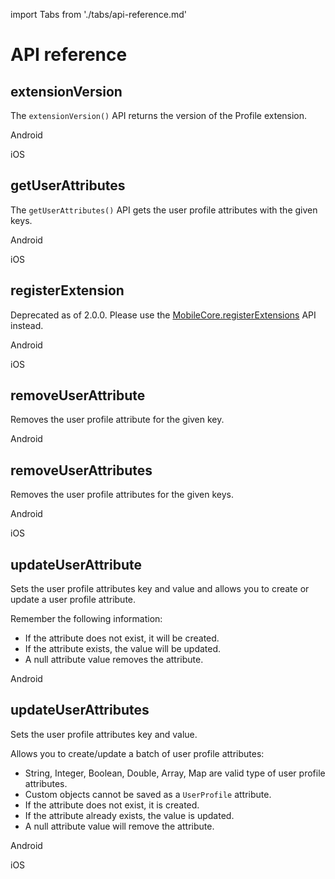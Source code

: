 import Tabs from './tabs/api-reference.md'

# API reference

## extensionVersion

The `extensionVersion()` API returns the version of the Profile extension.

<TabsBlock orientation="horizontal" slots="heading, content" repeat="2"/>

Android

<Tabs query="platform=android&api=extension-version"/>

iOS

<Tabs query="platform=ios&api=extension-version"/>

<!--- React Native

<Tabs query="platform=react-native&api=extension-version"/> --->

## getUserAttributes

The `getUserAttributes()` API gets the user profile attributes with the given keys.

<TabsBlock orientation="horizontal" slots="heading, content" repeat="2"/>

Android

<Tabs query="platform=android&api=get-user-attributes"/>

iOS

<Tabs query="platform=ios&api=get-user-attributes"/>

## registerExtension

<InlineAlert variant="warning" slots="text"/>

Deprecated as of 2.0.0. Please use the [MobileCore.registerExtensions](../mobile-core/api-reference.md#registerextensions) API instead.

<TabsBlock orientation="horizontal" slots="heading, content" repeat="2"/>

Android

<Tabs query="platform=android&api=register-extension"/>

iOS

<Tabs query="platform=ios&api=register-extension"/>

## removeUserAttribute

Removes the user profile attribute for the given key.

<TabsBlock orientation="horizontal" slots="heading, content" repeat="1"/>

Android

<Tabs query="platform=android&api=remove-user-attribute"/>

## removeUserAttributes

Removes the user profile attributes for the given keys.

<TabsBlock orientation="horizontal" slots="heading, content" repeat="2"/>

Android

<Tabs query="platform=android&api=remove-user-attributes"/>

iOS

<Tabs query="platform=android&api=remove-user-attributes"/>

## updateUserAttribute

Sets the user profile attributes key and value and allows you to create or update a user profile attribute.

Remember the following information:

* If the attribute does not exist, it will be created.
* If the attribute exists, the value will be updated.
* A null attribute value removes the attribute.

<TabsBlock orientation="horizontal" slots="heading, content" repeat="1"/>

Android

<Tabs query="platform=android&api=update-user-attribute"/>

## updateUserAttributes

Sets the user profile attributes key and value.

Allows you to create/update a batch of user profile attributes:

* String, Integer, Boolean, Double, Array, Map are valid type of user profile attributes.
* Custom objects cannot be saved as a `UserProfile` attribute.
* If the attribute does not exist, it is created.
* If the attribute already exists, the value is updated.
* A null attribute value will remove the attribute.

<TabsBlock orientation="horizontal" slots="heading, content" repeat="2"/>

Android

<Tabs query="platform=android&api=update-user-attributes"/>

iOS

<Tabs query="platform=android&api=update-user-attributes"/>
